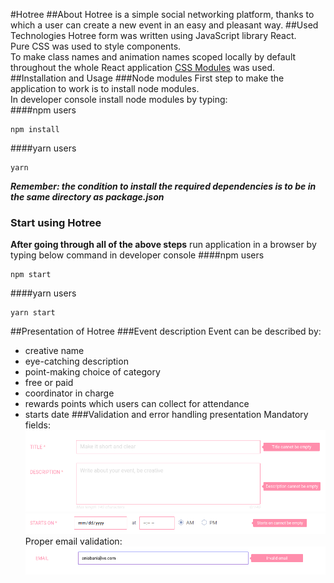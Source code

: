 #Hotree
##About
Hotree is a simple social networking platform,
thanks to which a user can create a new event in an easy and pleasant way.
##Used Technologies
Hotree form was written using JavaScript library React.  
Pure CSS was used to style components.  
To make class names and animation names scoped 
locally by default throughout the whole React application
[CSS Modules](https://github.com/css-modules/css-modules) 
was used.
##Installation and Usage
###Node modules
First step to make the application to work is to install node modules.  
In developer console install node modules by typing:  
####npm users
```
npm install
``` 
####yarn users
```
yarn
``` 
***Remember: the condition to install the required dependencies is to be in the same directory as package.json***
### Start using Hotree
**After going through all of the above steps** run application in a browser 
by typing below command in developer console
####npm users
```
npm start
``` 
####yarn users
```
yarn start
``` 
##Presentation of Hotree
###Event description
Event can be described by:
- creative name
- eye-catching description
- point-making choice of category
- free or paid
- coordinator in charge
- rewards points which users can collect for attendance
- starts date
###Validation and error handling presentation
Mandatory fields:
![](./images/title_description.png)
![](./images/starts.png)
Proper email validation:
![](./images/email.png)
